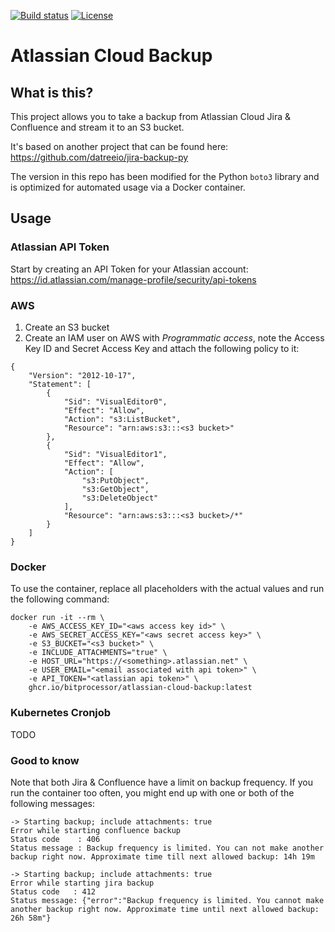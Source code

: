[![Build status](https://img.shields.io/github/workflow/status/bitprocessor/atlassian-cloud-backup/Docker/main)](https://github.com/BitProcessor/atlassian-cloud-backup/actions?query=workflow%3ADocker)
[![License](https://img.shields.io/github/license/bitprocessor/atlassian-cloud-backup)](https://github.com/BitProcessor/atlassian-cloud-backup/blob/main/LICENSE)



# Atlassian Cloud Backup
## What is this?
This project allows you to take a backup from Atlassian Cloud Jira & Confluence and stream it to an S3 bucket.

It's based on another project that can be found here: https://github.com/datreeio/jira-backup-py

The version in this repo has been modified for the Python `boto3` library and is optimized for automated usage via a Docker container.

## Usage
### Atlassian API Token 
Start by creating an API Token for your Atlassian account: https://id.atlassian.com/manage-profile/security/api-tokens

### AWS
1. Create an S3 bucket
2. Create an IAM user on AWS with *Programmatic access*, note the Access Key ID and Secret Access Key and attach the following policy to it:
```
{
    "Version": "2012-10-17",
    "Statement": [
        {
            "Sid": "VisualEditor0",
            "Effect": "Allow",
            "Action": "s3:ListBucket",
            "Resource": "arn:aws:s3:::<s3 bucket>"
        },
        {
            "Sid": "VisualEditor1",
            "Effect": "Allow",
            "Action": [
                "s3:PutObject",
                "s3:GetObject",
                "s3:DeleteObject"
            ],
            "Resource": "arn:aws:s3:::<s3 bucket>/*"
        }
    ]
}
```
### Docker
To use the container, replace all placeholders with the actual values and run the following command:

```
docker run -it --rm \
    -e AWS_ACCESS_KEY_ID="<aws access key id>" \
    -e AWS_SECRET_ACCESS_KEY="<aws secret access key>" \
    -e S3_BUCKET="<s3 bucket>" \
    -e INCLUDE_ATTACHMENTS="true" \
    -e HOST_URL="https://<something>.atlassian.net" \
    -e USER_EMAIL="<email associated with api token>" \
    -e API_TOKEN="<atlassian api token>" \
    ghcr.io/bitprocessor/atlassian-cloud-backup:latest
```

### Kubernetes Cronjob
TODO

### Good to know
Note that both Jira & Confluence have a limit on backup frequency. 
If you run the container too often, you might end up with one or both of the following messages:

```
-> Starting backup; include attachments: true
Error while starting confluence backup
Status code    : 406
Status message : Backup frequency is limited. You can not make another backup right now. Approximate time till next allowed backup: 14h 19m
```

```
-> Starting backup; include attachments: true
Error while starting jira backup
Status code   : 412
Status message: {"error":"Backup frequency is limited. You cannot make another backup right now. Approximate time until next allowed backup: 26h 58m"}
```